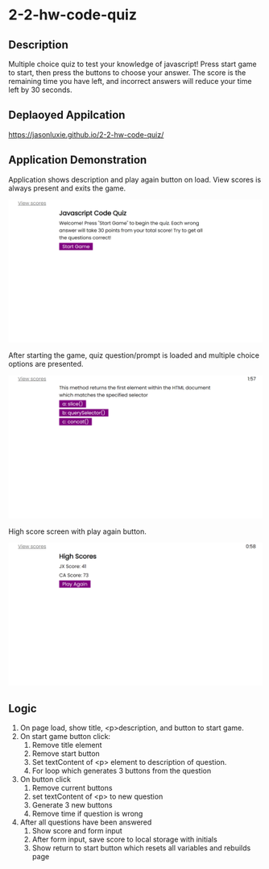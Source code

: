 # 2-2-hw-code-quiz

## Description
Multiple choice quiz to test your knowledge of javascript! Press start game to start, then press the buttons to choose your answer. The score is the remaining time you have left, and incorrect answers will reduce your time left by 30 seconds.
## Deplaoyed Appilcation
https://jasonluxie.github.io/2-2-hw-code-quiz/

## Application Demonstration
Application shows description and play again button on load. View scores is always present and exits the game.

<kbd>![Landing Page for Code Quiz](./assets/images/1-landing-page.png)</kbd>

After starting the game, quiz question/prompt is loaded and multiple choice options are presented. 

<kbd>![Quiz prompt with multiple choice answers](./assets/images/2-quiz-items.png)</kbd>

High score screen with play again button.

<kbd>![High Score Screen](./assets/images/3-high-scores.png)</kbd>

## Logic
1. On page load, show title, &lt;p>description, and button to start game. 
1. On start game button click:
    1. Remove title element
    1. Remove start button
    1. Set textContent of &lt;p> element to description of question.
    1. For loop which generates 3 buttons from the question
1. On button click
    1. Remove current buttons
    1. set textContent of &lt;p> to new question
    1. Generate 3 new buttons
    1. Remove time if question is wrong 
1. After all questions have been answered
    1. Show score and form input 
    1. After form input, save score to local storage with initials
    1. Show return to start button which resets all variables and rebuilds page 